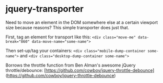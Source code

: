 # jquery-transporter
Need to move an element in the DOM somewhere else at a certain viewport size because reasons? This simple transporter does just that.

First, tag an element for transport like this: `<div class="move-me" data-break="860" data-move-name="some-name">`

Then set-up/tag your containers: `<div class="mobile-dump-container some-name">` and `<div class="desktop-dump-container some-name">`

Borrows the throttle function from Ben Alman's awesome jQuery throttle/debounce: [https://github.com/cowboy/jquery-throttle-debounce] (https://github.com/cowboy/jquery-throttle-debounce) 
